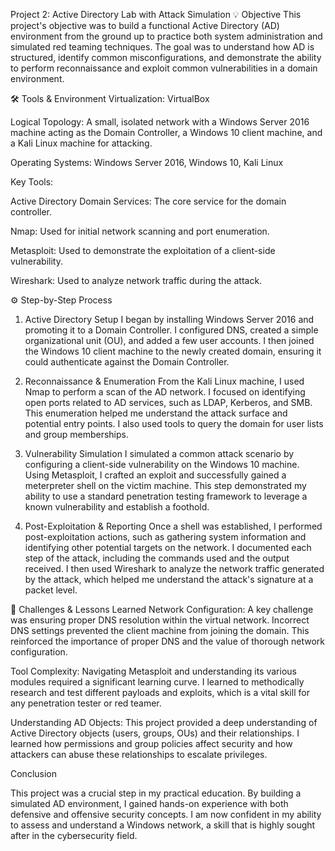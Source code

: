 Project 2: Active Directory Lab with Attack Simulation
💡 Objective
This project's objective was to build a functional Active Directory (AD) environment from the ground up to practice both system administration and simulated red teaming techniques. The goal was to understand how AD is structured, identify common misconfigurations, and demonstrate the ability to perform reconnaissance and exploit common vulnerabilities in a domain environment.

🛠️ Tools & Environment
Virtualization: VirtualBox

Logical Topology: A small, isolated network with a Windows Server 2016 machine acting as the Domain Controller, a Windows 10 client machine, and a Kali Linux machine for attacking.

Operating Systems: Windows Server 2016, Windows 10, Kali Linux

Key Tools:

Active Directory Domain Services: The core service for the domain controller.

Nmap: Used for initial network scanning and port enumeration.

Metasploit: Used to demonstrate the exploitation of a client-side vulnerability.

Wireshark: Used to analyze network traffic during the attack.

⚙️ Step-by-Step Process
1. Active Directory Setup
I began by installing Windows Server 2016 and promoting it to a Domain Controller. I configured DNS, created a simple organizational unit (OU), and added a few user accounts. I then joined the Windows 10 client machine to the newly created domain, ensuring it could authenticate against the Domain Controller.

2. Reconnaissance & Enumeration
From the Kali Linux machine, I used Nmap to perform a scan of the AD network. I focused on identifying open ports related to AD services, such as LDAP, Kerberos, and SMB. This enumeration helped me understand the attack surface and potential entry points. I also used tools to query the domain for user lists and group memberships.

3. Vulnerability Simulation
I simulated a common attack scenario by configuring a client-side vulnerability on the Windows 10 machine. Using Metasploit, I crafted an exploit and successfully gained a meterpreter shell on the victim machine. This step demonstrated my ability to use a standard penetration testing framework to leverage a known vulnerability and establish a foothold.

4. Post-Exploitation & Reporting
Once a shell was established, I performed post-exploitation actions, such as gathering system information and identifying other potential targets on the network. I documented each step of the attack, including the commands used and the output received. I then used Wireshark to analyze the network traffic generated by the attack, which helped me understand the attack's signature at a packet level.

🧠 Challenges & Lessons Learned
Network Configuration: A key challenge was ensuring proper DNS resolution within the virtual network. Incorrect DNS settings prevented the client machine from joining the domain. This reinforced the importance of proper DNS and the value of thorough network configuration.

Tool Complexity: Navigating Metasploit and understanding its various modules required a significant learning curve. I learned to methodically research and test different payloads and exploits, which is a vital skill for any penetration tester or red teamer.

Understanding AD Objects: This project provided a deep understanding of Active Directory objects (users, groups, OUs) and their relationships. I learned how permissions and group policies affect security and how attackers can abuse these relationships to escalate privileges.

Conclusion

This project was a crucial step in my practical education. By building a simulated AD environment, I gained hands-on experience with both defensive and offensive security concepts. I am now confident in my ability to assess and understand a Windows network, a skill that is highly sought after in the cybersecurity field.
